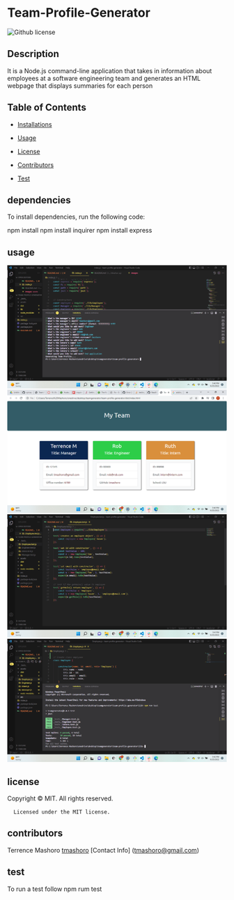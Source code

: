 # Team-Profile-Generator

![Github license](https://img.shields.io/badge/license-MIT-yellowgreen.svg)

## Description

It is a Node.js command-line application that takes in information about employees at a software engineering team and generates an HTML webpage that displays summaries for each person

## Table of Contents

* [Installations](#dependencies)

* [Usage](#usage)

* [License](#license)

* [Contributors](#contributors)

* [Test](#test)

## dependencies

To install dependencies, run the following code:

npm install
npm install inquirer
npm install express

## usage

![Getting Started](./assets/2022-06-25%20(5).png)
![Getting Started](./assets/2022-06-25%20(6).png)
![Getting Started](./assets/2022-06-25%20(7).png)
![Getting Started](./assets/2022-06-25%20(8).png)

## license

Copyright © MIT. All rights reserved.

      Licensed under the MIT license.

## contributors

Terrence Mashoro
[tmashoro](https://github.com/tmashoro/)
[Contact Info] (tmashoro@gmail.com)

## test

To run a test follow
npm rum test

